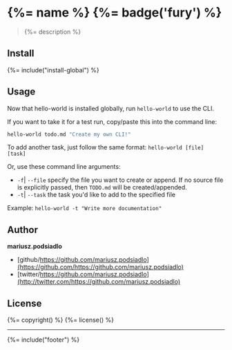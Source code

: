 # {%= name %} {%= badge('fury') %}

> {%= description %}

## Install
{%= include("install-global") %}

## Usage
Now that hello-world is installed globally, run `hello-world` to use the CLI.

If you want to take it for a test run, copy/paste this into the command line:

```bash
hello-world todo.md "Create my own CLI!"
```

To add another task, just follow the same format: `hello-world [file] [task]`

Or, use these command line arguments:

* `-f`| `--file` specify the file you want to create or append. If no source file is explicitly passed, then `TODO.md` will be created/appended.
* `-t`| `--task` the task you'd like to add to the specified file

Example: `hello-world -t "Write more documentation"`

## Author

**mariusz.podsiadlo**

* [github/https://github.com/mariusz.podsiadlo](https://github.com/https://github.com/mariusz.podsiadlo)
* [twitter/https://github.com/mariusz.podsiadlo](http://twitter.com/https://github.com/mariusz.podsiadlo)

## License
{%= copyright() %}
{%= license() %}

***

{%= include("footer") %}
